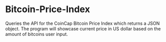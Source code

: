 # Bitcoin-Price-Index
Queries the API for the CoinCap Bitcoin Price Index which returns a JSON object. The program will showcase current price in US dollar based on the amount of bitcoins user input.

